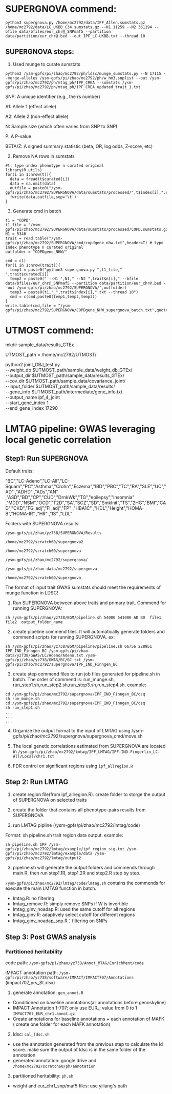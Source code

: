 # SUPERGNOVA commend:

```python3 supergnova.py /home/mc2792/data/IPF_Allen.sumstats.gz /home/mc2792/data/LC_UKBB_C34.sumstats.gz --N1 11259 --N2 361194 --bfile data/bfiles/eur_chr@_SNPmaf5 --partition data/partition/eur_chr@.bed --out IPF_LC-UKBB.txt --thread 10```

## SUPERGNOVA  steps:

1)	Used munge to curate sumstats

```python2 /ysm-gpfs/pi/zhao/mc2792/ph/ldsc/munge_sumstats.py --N 17115 --merge-alleles /ysm-gpfs/pi/zhao/mc2792/ph/w_hm3.snplist --out /ysm-gpfs/pi/zhao/mc2792/ph/mtag_ph/IPF_CREA --sumstats /ysm-gpfs/pi/zhao/mc2792/ph/mtag_ph/IPF_CREA_updated_trait_1.txt```

SNP: A unique identifier (e.g., the rs number)

A1: Allele 1 (effect allele)

A2: Allele 2 (non-effect allele)

N: Sample size (which often varies from SNP to SNP)

P: A P-value

BETA/Z: A signed summary statistic (beta, OR, log odds, Z-score, etc)

2)	Remove NA rows in sumstats

```
#t: type index phenotype n curated original
library(R.utils)
for(i in 1:nrow(t)){
  data = fread(t$curated[i])  
  data = na.omit(data)
  outfile = paste0("/ysm-gpfs/pi/zhao/mc2792/SUPERGNOVA/data/sumstats/processed/",t$index[i],".sumstats.gz")
  fwrite(data,outfile,sep='\t')
}
```

3)	Generate cmd in batch 

```
t1 = "COPD"
t1_file = "/ysm-gpfs/pi/zhao/mc2792/SUPERGNOVA/data/sumstats/processed/COPD.sumstats.gz"
N1 = 5346
trait = read.table("/ysm-gpfs/pi/zhao/mc2792/SUPERGNOVA/cmd/copdgene_nhw.txt",header=T) # type index phenotype n curated original
outfolder = "COPDgene_NHW/"

cmd = c()
for(i in 1:nrow(trait)){
  temp1 = paste0("python3 supergnova.py ",t1_file," ",trait$curated[i])
  temp2 = paste0(" --N1 ",N1," --N2 ",trait$n[i]," --bfile data/bfiles/eur_chr@_SNPmaf5 --partition data/partition/eur_chr@.bed --out /ysm-gpfs/pi/zhao/mc2792/SUPERGNOVA/",outfolder)
  temp3 = paste0(t1,"_",trait$index[i],".txt --thread 10")
  cmd = c(cmd,paste0(temp1,temp2,temp3))
}
write.table(cmd,file = "/ysm-gpfs/pi/zhao/mc2792/SUPERGNOVA/COPDgene_NHW_supergnova_batch.txt",quote=F,row.names=F,col.names=F)
```


# UTMOST commend:

mkdir sample_data/results_GTEx

UTMOST_path = /home/mc2792/UTMOST/

python2 joint_GBJ_test.py \
--weight_db $UTMOST_path/sample_data/weight_db_GTEx/ \
--output_dir $UTMOST_path/sample_data/results_GTEx/ \
--cov_dir $UTMOST_path/sample_data/covariance_joint/ \
--input_folder $UTMOST_path/sample_data/results/ \
--gene_info $UTMOST_path/intermediate/gene_info.txt \
--output_name ipf_4_joint \
--start_gene_index 1 \
--end_gene_index 17290

# LMTAG pipeline: GWAS leveraging local genetic correlation

## Step1: Run SUPERGNOVA

Default traits: 

"BC","LC-Adeno","LC-All","LC-Squam","PC","Asthma","Crohn","Eczema","IBD","PBC","TC","RA","SLE","UC","AD" ,"ADHD"  ,"ADs","AN" ,"ASD","BD","CP","CUD","DrnkWk","TG","epilepsy","Insomnia" ,"MDD","NSM","OCD","T2D","SA","SCZ","SD","SmkInit","TS","2HG","BMI","CAD","CKD","FG_adj","FI_adj","FP" ,"HBA1C" ,"HDL","Height","HOMA-B","HOMA-IR"  ,"HR" ,"IS" ,"LDL"  

Folders with SUPERGNOVA results:

```/ysm-gpfs/pi/zhao/yz738/SUPERGNOVA/Results```

```/home/mc2792/scratch60/supergnova2```

```/home/mc2792/scratch60/supergnova```

```/ysm-gpfs/pi/zhao/mc2792/supergnova/```

```/ysm-gpfs/pi/zhao-data/mc2792/supergnova```

```/home/mc2792/scratch60/supergnova```

The format of input trait GWAS sumstats should meet the requirements of munge function in LDSC!

1. Run SUPERGNOVA between above traits and primary trait. Commend for running SUPERGNOVA:

```
sh /ysm-gpfs/pi/zhao/yz738/BGM/pipeline.sh 54000 541000 AD BD  file1 file2  output_folder_name
```

2. create pipeline commend files. It will automatically generate folders and commend scripts for running SUPERGNOVA. ex:

```
sh /ysm-gpfs/pi/zhao/yz738/BGM/pipeline/pipeline.sh 66756 228951 IPF_IND_Finngen BC /ysm-gpfs/pi/zhao-data/yz738/GWAS/LC/Adeno/Adeno.txt /ysm-gpfs/pi/zhao/yz738/GWAS/BC/BC.txt /ysm-gpfs/pi/zhao/mc2792/supergnova/IPF_IND_Finngen_BC
``` 

3. create step commend files to run job files generated for pipeline.sh in batch. The order of commend is: run_munge.sh, run_step1.sh,run_step2.sh,run_step3.sh,run_step4.sh. example:

```
cd /ysm-gpfs/pi/zhao/mc2792/supergnova/IPF_IND_Finngen_BC/dsq
sh run_munge.sh
cd /ysm-gpfs/pi/zhao/mc2792/supergnova/IPF_IND_Finngen_BC/dsq
sh run_step1.sh
...
...
...
```

4. Organize the output format to the input of LMTAG using /ysm-gpfs/pi/zhao/mc2792/supergnova/supergnova_cmd/move.sh

5. The local genetic correlations estimated from SUPERGNOVA are located in ```/ysm-gpfs/pi/zhao/mc2792/lmtag/IPF_LMTAG/IPF-IND-Fingerlin_LC-All/Local/chr1.txt```

6. FDR control on significant regions using ```ipf_allregion.R```

## Step 2: Run LMTAG

1. create region file(from ipf_allregion.R). create folder to storge the output of SUPERGNOVA on selected traits 

2. create the folder that contains all phenotype-pairs results from SUPERGNOVA

2. run LMTAG pipline (/ysm-gpfs/pi/zhao/mc2792/lmtag/code)

Format: sh pipeline.sh trait region data output. example: 

```
sh pipeline.sh IPF /ysm-gpfs/pi/zhao/mc2792/lmtag/example/ipf_region_sig.txt /ysm-gpfs/pi/zhao/mc2792/lmtag/example/data /ysm-gpfs/pi/zhao/mc2792/lmtag/output2
```

3. pipeline.sh will generate the output folders and commends through main.R, then run step1.1R, step1.2R and step2.R step by step.

```/ysm-gpfs/pi/zhao/mc2792/lmtag/code/lmtag.sh``` contains the commends for execute the main LMTAG function in batch.

- lmtag.R: no filtering
- lmtag_remove.R: simply remove SNPs if W is invertible
- lmtag_ginv_noadap.R: used the same cutoff for all regions
- lmtag_ginv.R: adaptively select cutoff for different regions
- lmtag_ginv_noadap_snp.R：filtering on SNPs


## Step 3: Post GWAS analysis

### Partitioned heritability

code path: ```/ysm-gpfs/pi/zhao/yz738/Annot_MTAG/EnrichMent/code```

IMPACT annotation path: ```/ysm-gpfs/pi/zhao/yz738/software/IMPACT/IMPACT707/Annotations``` (impact707_prs_St.xlsx)

1. generate annotation:  ```gen_annot.R```

- Conditioned on baseline annotations(all annotations before genoskyline)
- IMPACT Annotation 1-707; only use EUR_; value from 0 to 1 ```IMPACT707_EUR_chr1.annot.gz```
- Create annotations for baseline annotations + each annotation of MAFK ( create one folder for each MAFK annotation)

2. ldsc: ```cal_ldsc.sh```

- use the annotation generated from the previous step to calculate the ld score. make sure the output of ldsc is in the same folder of the annotation
- generated annotation: google drive and  ```/home/mc2792/scratch60/ph/annotation```

3. partitioned heritability: ```ph.sh```

- weight and eur_chr1_snp/maf5 files: use yiliang's path




